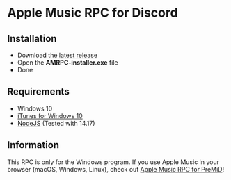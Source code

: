 # Apple Music RPC for Discord

## Installation
* Download the [latest release](https://github.com/N0chteil/Apple-Music-RPC/releases/latest)
* Open the **AMRPC-installer.exe** file
* Done

## Requirements
* Windows 10
* [iTunes for Windows 10](https://www.microsoft.com/p/itunes/9pb2mz1zmb1s?rtc=1&activetab=pivot:overviewtab)
* [NodeJS](https://nodejs.org/en/) (Tested with 14.17)

## Information
This RPC is only for the Windows program. If you use Apple Music in your browser (macOS, Windows, Linux), check out [Apple Music RPC for PreMiD](https://premid.app/store/presences/Apple%20Music)!
